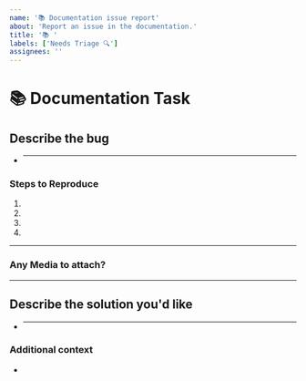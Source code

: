 ```yaml
---
name: '📚 Documentation issue report'
about: 'Report an issue in the documentation.'
title: '📚 '
labels: ['Needs Triage 🔍']
assignees: ''
---
```


# 📚 Documentation Task

<!-- Do read the 100ms Docs: https://www.100ms.live/docs -->
<!-- You can ask your questions on 100ms Discord as well: https://100ms.live/discord -->

## **Describe the bug**

<!-- A clear and concise description of what the bug is. -->

- ***

### Steps to Reproduce

<!-- Steps to reproduce the error:
(e.g.:)
1. Use x argument / navigate to
2. Fill this information
3. Go to...
4. See error -->

<!-- Write the steps here (add or remove as many steps as needed)-->

1.
2.
3.
4.

---

### Any Media to attach?

<!-- If applicable, add screenshots or videos to help explain your problem. -->

---

## **Describe the solution you'd like**

<!-- A clear and concise description of what you want to happen. -->

- ***

### **Additional context**

<!-- Add any other context or additional information about the problem here.-->

-

<!--

Oh, hi there! 😄

To expedite issue processing, please search open and closed issues before submitting a new one.
Please read our Rules of Conduct at this repository's `.github/CODE_OF_CONDUCT.md`

-->

